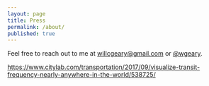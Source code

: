 ```yaml
---
layout: page
title: Press
permalink: /about/
published: true
---
```

Feel free to reach out to me at willcgeary@gmail.com or [@wgeary](https://twitter.com/wgeary).

https://www.citylab.com/transportation/2017/09/visualize-transit-frequency-nearly-anywhere-in-the-world/538725/